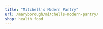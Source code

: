 ```yaml
---
title: "Mitchell's Modern Pantry"
url: /maryborough/mitchells-modern-pantry/
shop: health food
---
```

